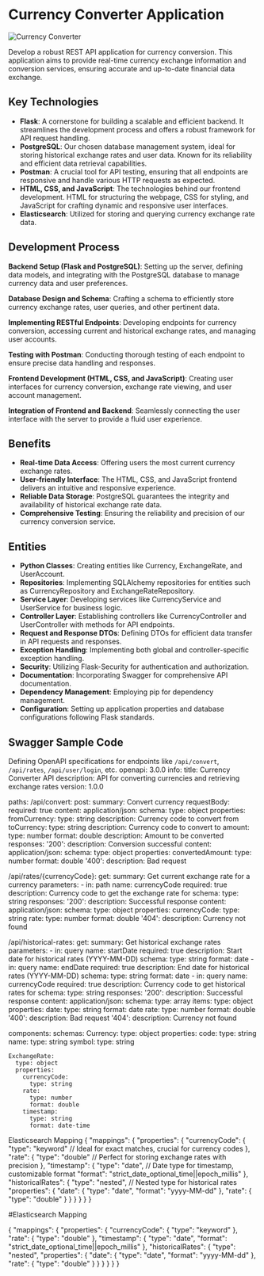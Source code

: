 # Currency Converter Application

![Currency Converter](currency-converter.png)

Develop a robust REST API application for currency conversion. This application aims to provide real-time currency exchange information and conversion services, ensuring accurate and up-to-date financial data exchange.

## Key Technologies

- **Flask**: A cornerstone for building a scalable and efficient backend. It streamlines the development process and offers a robust framework for API request handling.
- **PostgreSQL**: Our chosen database management system, ideal for storing historical exchange rates and user data. Known for its reliability and efficient data retrieval capabilities.
- **Postman**: A crucial tool for API testing, ensuring that all endpoints are responsive and handle various HTTP requests as expected.
- **HTML, CSS, and JavaScript**: The technologies behind our frontend development. HTML for structuring the webpage, CSS for styling, and JavaScript for crafting dynamic and responsive user interfaces.
- **Elasticsearch**: Utilized for storing and querying currency exchange rate data.

## Development Process

**Backend Setup (Flask and PostgreSQL)**: Setting up the server, defining data models, and integrating with the PostgreSQL database to manage currency data and user preferences.

**Database Design and Schema**: Crafting a schema to efficiently store currency exchange rates, user queries, and other pertinent data.

**Implementing RESTful Endpoints**: Developing endpoints for currency conversion, accessing current and historical exchange rates, and managing user accounts.

**Testing with Postman**: Conducting thorough testing of each endpoint to ensure precise data handling and responses.

**Frontend Development (HTML, CSS, and JavaScript)**: Creating user interfaces for currency conversion, exchange rate viewing, and user account management.

**Integration of Frontend and Backend**: Seamlessly connecting the user interface with the server to provide a fluid user experience.

## Benefits

- **Real-time Data Access**: Offering users the most current currency exchange rates.
- **User-friendly Interface**: The HTML, CSS, and JavaScript frontend delivers an intuitive and responsive experience.
- **Reliable Data Storage**: PostgreSQL guarantees the integrity and availability of historical exchange rate data.
- **Comprehensive Testing**: Ensuring the reliability and precision of our currency conversion service.

## Entities

- **Python Classes**: Creating entities like Currency, ExchangeRate, and UserAccount.
- **Repositories**: Implementing SQLAlchemy repositories for entities such as CurrencyRepository and ExchangeRateRepository.
- **Service Layer**: Developing services like CurrencyService and UserService for business logic.
- **Controller Layer**: Establishing controllers like CurrencyController and UserController with methods for API endpoints.
- **Request and Response DTOs**: Defining DTOs for efficient data transfer in API requests and responses.
- **Exception Handling**: Implementing both global and controller-specific exception handling.
- **Security**: Utilizing Flask-Security for authentication and authorization.
- **Documentation**: Incorporating Swagger for comprehensive API documentation.
- **Dependency Management**: Employing pip for dependency management.
- **Configuration**: Setting up application properties and database configurations following Flask standards.

## Swagger Sample Code

Defining OpenAPI specifications for endpoints like `/api/convert`, `/api/rates`, `/api/user/login`, etc.
openapi: 3.0.0
info:
  title: Currency Converter API
  description: API for converting currencies and retrieving exchange rates
  version: 1.0.0

paths:
  /api/convert:
    post:
      summary: Convert currency
      requestBody:
        required: true
        content:
          application/json:
            schema:
              type: object
              properties:
                fromCurrency:
                  type: string
                  description: Currency code to convert from
                toCurrency:
                  type: string
                  description: Currency code to convert to
                amount:
                  type: number
                  format: double
                  description: Amount to be converted
      responses:
        '200':
          description: Conversion successful
          content:
            application/json:
              schema:
                type: object
                properties:
                  convertedAmount:
                    type: number
                    format: double
        '400':
          description: Bad request

  /api/rates/{currencyCode}:
    get:
      summary: Get current exchange rate for a currency
      parameters:
        - in: path
          name: currencyCode
          required: true
          description: Currency code to get the exchange rate for
          schema:
            type: string
      responses:
        '200':
          description: Successful response
          content:
            application/json:
              schema:
                type: object
                properties:
                  currencyCode:
                    type: string
                  rate:
                    type: number
                    format: double
        '404':
          description: Currency not found

  /api/historical-rates:
    get:
      summary: Get historical exchange rates
      parameters:
        - in: query
          name: startDate
          required: true
          description: Start date for historical rates (YYYY-MM-DD)
          schema:
            type: string
            format: date
        - in: query
          name: endDate
          required: true
          description: End date for historical rates (YYYY-MM-DD)
          schema:
            type: string
            format: date
        - in: query
          name: currencyCode
          required: true
          description: Currency code to get historical rates for
          schema:
            type: string
      responses:
        '200':
          description: Successful response
          content:
            application/json:
              schema:
                type: array
                items:
                  type: object
                  properties:
                    date:
                      type: string
                      format: date
                    rate:
                      type: number
                      format: double
        '400':
          description: Bad request
        '404':
          description: Currency not found

components:
  schemas:
    Currency:
      type: object
      properties:
        code:
          type: string
        name:
          type: string
        symbol:
          type: string

    ExchangeRate:
      type: object
      properties:
        currencyCode:
          type: string
        rate:
          type: number
          format: double
        timestamp:
          type: string
          format: date-time

Elasticsearch Mapping
{
  "mappings": {
    "properties": {
      "currencyCode": {
        "type": "keyword"  // Ideal for exact matches, crucial for currency codes
      },
      "rate": {
        "type": "double"  // Perfect for storing exchange rates with precision
      },
      "timestamp": {
        "type": "date",  // Date type for timestamp, customizable format
        "format": "strict_date_optional_time||epoch_millis"
      },
      "historicalRates": {
        "type": "nested",  // Nested type for historical rates
        "properties": {
          "date": {
            "type": "date",
            "format": "yyyy-MM-dd"
          },
          "rate": {
            "type": "double"
          }
        }
      }
    }
  }
}

#Elasticsearch Mapping

{
  "mappings": {
    "properties": {
      "currencyCode": {
        "type": "keyword"
      },
      "rate": {
        "type": "double"
      },
      "timestamp": {
        "type": "date",
        "format": "strict_date_optional_time||epoch_millis"
      },
      "historicalRates": {
        "type": "nested",
        "properties": {
          "date": {
            "type": "date",
            "format": "yyyy-MM-dd"
          },
          "rate": {
            "type": "double"
          }
        }
      }
    }
  }
}

